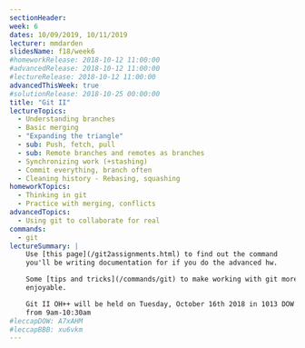 ```yaml
---
sectionHeader:
week: 6
dates: 10/09/2019, 10/11/2019
lecturer: mmdarden
slidesName: f18/week6
#homeworkRelease: 2018-10-12 11:00:00
#advancedRelease: 2018-10-12 11:00:00
#lectureRelease: 2018-10-12 11:00:00
advancedThisWeek: true
#solutionRelease: 2018-10-25 00:00:00
title: "Git II"
lectureTopics:
  - Understanding branches
  - Basic merging
  - "Expanding the triangle"
  - sub: Push, fetch, pull
  - sub: Remote branches and remotes as branches
  - Synchronizing work (+stashing)
  - Commit everything, branch often
  - Cleaning history - Rebasing, squashing
homeworkTopics:
  - Thinking in git
  - Practice with merging, conflicts
advancedTopics:
  - Using git to collaborate for real
commands:
  - git
lectureSummary: |
    Use [this page](/git2assignments.html) to find out the command
    you'll be writing documentation for if you do the advanced hw.

    Some [tips and tricks](/commands/git) to make working with git more
    enjoyable.

    Git II OH++ will be held on Tuesday, October 16th 2018 in 1013 DOW
    from 9am-10:30am
#leccapDOW: A7xAHM
#leccapBBB: xu6vkm
---
```


